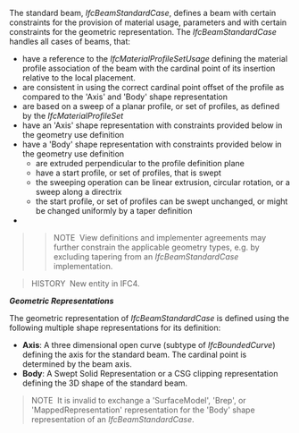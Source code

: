 ﻿The standard beam, _IfcBeamStandardCase_, defines a beam with certain constraints for the provision of material usage, parameters and with certain constraints for the geometric representation. The _IfcBeamStandardCase_ handles all cases of beams, that:

* have a reference to the _IfcMaterialProfileSetUsage_ defining the material profile association of the beam with the cardinal point of its insertion relative to the local placement.
* are consistent in using the correct cardinal point offset of the profile as compared to the 'Axis' and 'Body' shape representation
* are based on a sweep of a planar profile, or set of profiles, as defined by the _IfcMaterialProfileSet_
* have an 'Axis' shape representation with constraints provided below in the geometry use definition
* have a 'Body' shape representation with constraints provided below in the geometry use definition 
    * are extruded perpendicular to the profile definition plane
    * have a start profile, or set of profiles, that is swept
    * the sweeping operation can be linear extrusion, circular rotation, or a sweep along a directrix
    * the start profile, or set of profiles can be swept unchanged, or might be changed uniformly by a taper definition 
*  
>> NOTE&nbsp; View definitions and implementer agreements may further constrain the applicable geometry types, e.g. by excluding tapering from an _IfcBeamStandardCase_ implementation. 

> HISTORY&nbsp; New entity in IFC4.

**_Geometric Representations_**

The geometric representation of _IfcBeamStandardCase_ is defined using the following multiple shape representations for its definition:

* **Axis**: A three dimensional open curve (subtype of _IfcBoundedCurve_) defining the axis for the standard beam. The cardinal point is determined by the beam axis.
* **Body**: A Swept Solid Representation or a CSG clipping representation defining the 3D shape of the standard beam.

> NOTE&nbsp; It is invalid to exchange a 'SurfaceModel', 'Brep', or 'MappedRepresentation' representation for the 'Body' shape representation of an _IfcBeamStandardCase_.

